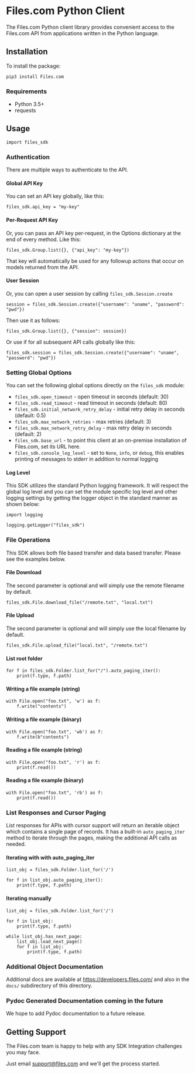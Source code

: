 # Files.com Python Client

The Files.com Python client library provides convenient access to the Files.com API from applications written in the Python language.


## Installation

To install the package:

    pip3 install Files.com


### Requirements

* Python 3.5+
* requests


## Usage

    import files_sdk


### Authentication

There are multiple ways to authenticate to the API.


#### Global API Key

You can set an API key globally, like this:

    files_sdk.api_key = "my-key"


#### Per-Request API Key

Or, you can pass an API key per-request, in the Options dictionary at the end
of every method.  Like this:

    files_sdk.Group.list({}, {"api_key": "my-key"})

That key will automatically be used for any followup actions that occur
on models returned from the API.


#### User Session

Or, you can open a user session by calling `files_sdk.Session.create`

    session = files_sdk.Session.create({"username": "uname", "password": "pwd"})

Then use it as follows:

    files_sdk.Group.list({}, {"session": session})

Or use if for all subsequent API calls globally like this:

    files_sdk.session = files_sdk.Session.create({"username": "uname", "password": "pwd"})


### Setting Global Options

You can set the following global options directly on the `files_sdk` module:

 * `files_sdk.open_timeout` - open timeout in seconds (default: 30)
 * `files_sdk.read_timeout` - read timeout in seconds (default: 80)
 * `files_sdk.initial_network_retry_delay` - initial retry delay in seconds (default: 0.5)
 * `files_sdk.max_network_retries` - max retries (default: 3)
 * `files_sdk.max_network_retry_delay` - max retry delay in seconds (default: 2)
 * `files_sdk.base_url` - to point this client at an on-premise
   installation of Files.com, set its URL here.
 * `files_sdk.console_log_level` - set to `None`, `info`, or `debug`, this enables printing
   of messages to stderr in addition to normal logging


#### Log Level

This SDK utilizes the standard Python logging framework. It will respect the global log level
and you can set the module specific log level and other logging settings by getting the logger
object in the standard manner as shown below:

    import logging

    logging.getLogger("files_sdk")


### File Operations

This SDK allows both file based transfer and data based transfer. Please see the examples below.


#### File Download

The second parameter is optional and will simply use the remote filename by default.

    files_sdk.File.download_file("/remote.txt", "local.txt")


#### File Upload

The second parameter is optional and will simply use the local filename by default.

    files_sdk.File.upload_file("local.txt", "/remote.txt")


#### List root folder

    for f in files_sdk.Folder.list_for("/").auto_paging_iter():
        print(f.type, f.path)


#### Writing a file example (string)

    with File.open("foo.txt", 'w') as f:
        f.write("contents")


#### Writing a file example (binary)

    with File.open("foo.txt", 'wb') as f:
        f.write(b"contents")


#### Reading a file example (string)

    with File.open("foo.txt", 'r') as f:
        print(f.read())


#### Reading a file example (binary)

    with File.open("foo.txt", 'rb') as f:
        print(f.read())


### List Responses and Cursor Paging

List responses for APIs with cursor support will return an iterable object
which contains a single page of records. It has a built-in `auto_paging_iter`
method to iterate through the pages, making the additional API calls
as needed.


#### Iterating with with auto_paging_iter

    list_obj = files_sdk.Folder.list_for('/')

    for f in list_obj.auto_paging_iter():
        print(f.type, f.path)


#### Iterating manually

    list_obj = files_sdk.Folder.list_for('/')

    for f in list_obj:
        print(f.type, f.path)

    while list_obj.has_next_page:
        list_obj.load_next_page()
        for f in list_obj:
            print(f.type, f.path)


### Additional Object Documentation

Additional docs are available at https://developers.files.com/ and also
in the `docs/` subdirectory of this directory.


### Pydoc Generated Documentation coming in the future

We hope to add Pydoc documentation to a future release.


## Getting Support

The Files.com team is happy to help with any SDK Integration challenges you
may face.

Just email support@files.com and we'll get the process started.
